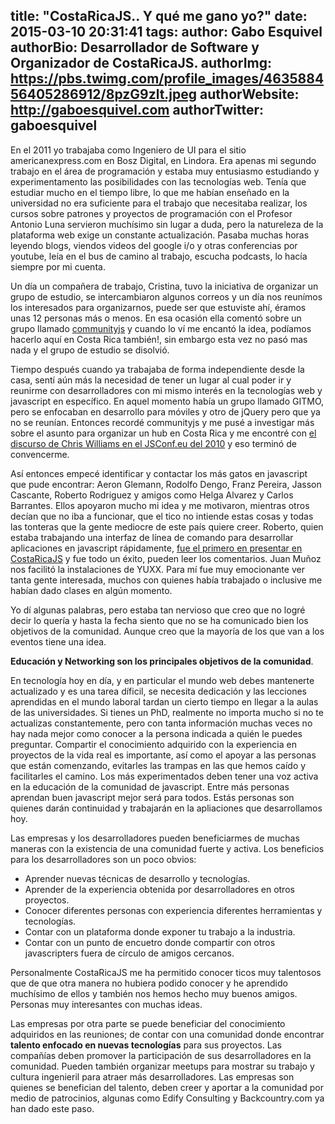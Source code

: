 title: "CostaRicaJS.. Y qué me gano yo?"
date: 2015-03-10 20:31:41
tags:
author: Gabo Esquivel
authorBio:  Desarrollador de Software y Organizador de CostaRicaJS.
authorImg:  https://pbs.twimg.com/profile_images/463588456405286912/8pzG9zlt.jpeg
authorWebsite:  http://gaboesquivel.com
authorTwitter: gaboesquivel
---

En el 2011 yo trabajaba como Ingeniero de UI para el sitio americanexpress.com en Bosz Digital, en Lindora. Era apenas mi segundo trabajo en el área de programación y estaba muy entusiasmo estudiando y experimentamento las posibilidades con las tecnologías web. Tenía que estudiar mucho en el tiempo libre, lo que me habían enseñado en la universidad no era suficiente para el trabajo que necesitaba realizar, los cursos sobre patrones y proyectos de programación con el Profesor Antonio Luna servieron muchísimo sin lugar a duda, pero la natureleza de la plataforma web exige un constante actualización. Pasaba muchas horas leyendo blogs, viendos videos del google i/o y otras conferencias por youtube, leía en el bus de camino al trabajo, escucha podcasts, lo hacía siempre por mi cuenta. 

Un día un compañera de trabajo, Cristina, tuvo la iniciativa de organizar un grupo de estudio, se intercambiaron algunos correos y un día nos reunímos los interesados para organizarnos, puede ser que estuviste ahí, éramos unas 12 personas más o menos. En esa ocasión ella comentó sobre un grupo llamado [communityjs](http://communityjs.org) y cuando lo ví me encantó la idea, podíamos hacerlo aquí en Costa Rica también!, sin embargo esta vez no pasó mas nada y el grupo de estudio se disolvió.

Tiempo después cuando ya trabajaba de forma independiente desde la casa, sentí aún más la necesidad de tener un lugar al cual poder ir y reunirme con desarrolladores con mi mismo interés en la tecnologías web y javascript en específico. En aquel momento había un grupo llamado GITMO, pero se enfocaban en desarrollo para móviles y otro de jQuery pero que ya no se reunían. Entonces recordé communityjs y me pusé a investigar más sobre el asunto para organizar un hub en Costa Rica y me encontré con [el discurso de Chris Williams en el JSConf.eu del 2010](https://www.youtube.com/watch?v=23Yxji-tEfc) y eso terminó de convencerme. 
<!-- more -->
Así entonces empecé identificar y contactar los más gatos en javascript que pude encontrar: Aeron Glemann, Rodolfo Dengo, Franz Pereira, Jasson Cascante, Roberto Rodriguez y amigos como Helga Alvarez y Carlos Barrantes. Ellos apoyaron mucho mi idea y me motivaron, mientras otros decían que no iba a funcionar, que el tico no intiende estas cosas y todas las tonteras que la gente mediocre de este país quiere creer. Roberto, quien estaba trabajando una interfaz de línea de comando para desarrollar aplicaciones en javascript rápidamente, [fue el primero en presentar en CostaRicaJS](http://www.meetup.com/costaricajs/events/64431202/) y fue todo un éxito, pueden leer los comentarios. Juan Muñoz nos facilitó la instalaciones de YUXX. Para mí fue muy emocionante ver tanta gente interesada, muchos con quienes había trabajado o inclusive me habían dado clases en algún momento. 

Yo dí algunas palabras, pero estaba tan nervioso que creo que no logré decir lo quería y hasta la fecha siento que no se ha comunicado bien los objetivos de la comunidad. Aunque creo que la mayoría de los que van a los eventos tiene una idea.

__Educación y Networking son los principales objetivos de la comunidad__. 

En tecnología hoy en día, y en particular el mundo web debes mantenerte actualizado y es una tarea díficil, se necesita dedicación y las lecciones aprendidas en el mundo laboral tardan un cierto tiempo en llegar a la aulas de las universidades. Si tienes un PhD, realmente no importa mucho si no te actualizas constantemente, pero con tanta información muchas veces no hay nada mejor como conocer a la persona indicada a quién le puedes preguntar. Compartir el conocimiento adquirido con la experiencia en proyectos de la vida real es importante, así como el apoyar a las personas que están comenzando, evitarles las trampas en las que hemos caído y facilitarles el camino. Los más experimentados deben tener una voz activa en la educación de la comunidad de javascript. Entre más personas aprendan buen javascript mejor será para todos. Estás personas son quienes darán continuidad y trabajarán en la apliaciones que desarrollamos hoy. 

Las empresas y los desarrolladores pueden beneficiarmes de muchas maneras con la existencia de una comunidad fuerte y activa. Los beneficios para los desarrolladores son un poco obvios:

- Aprender nuevas técnicas de desarrollo y tecnologías. 
- Aprender de la experiencia obtenida por desarrolladores en otros proyectos. 
- Conocer diferentes personas con experiencia diferentes herramientas y tecnologías. 
- Contar con un plataforma donde exponer tu trabajo a la industria.
- Contar con un punto de encuetro donde compartir con otros javascripters fuera de círculo de amigos cercanos. 

Personalmente CostaRicaJS me ha permitido conocer ticos muy talentosos que de que otra manera no hubiera podido conocer y he aprendido muchísimo de ellos y también nos hemos hecho muy buenos amigos. Personas muy interesantes con muchas ideas.

Las empresas por otra parte se puede beneficiar del conocimiento adquiridos en las reuniones; de contar con una comunidad donde encontrar __talento enfocado en nuevas tecnologías__ para sus proyectos. Las compañías deben promover la participación de sus desarrolladores en la comunidad. Pueden también organizar meetups para mostrar su trabajo y cultura ingenieril para atraer más desarrolladores. Las empresas son quienes se benefician del talento, deben creer y aportar a la comunidad por medio de patrocinios, algunas como Edify Consulting y Backcountry.com ya han dado este paso.



